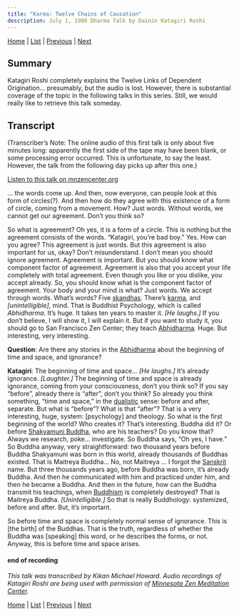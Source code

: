 ```yaml
---
title: "Karma: Twelve Chains of Causation"
description: July 1, 1980 Dharma Talk by Dainin Katagiri Roshi
---
```


[Home](index) \| [List](list#1980) \| 
[Previous](1980-05-18-Blue-Cliff-Record-Case-4-Talk-2) \| 
[Next](1980-07-02-Karma-Where-Karma-Originates) 

## Summary

Katagiri Roshi completely explains the Twelve Links of Dependent Origination... presumably, but the audio is lost. However, there is substantial coverage of the topic in the following talks in this series. Still, we would really like to retrieve this talk someday.

## Transcript

(Transcriber’s Note: The online audio of this first talk is only about five minutes long: apparently the first side of the tape may have been blank, or some processing error occurred. This is unfortunate, to say the least. However, the talk from the following day picks up after this one.)

<a href="https://www.mnzencenter.org/the-dainin-katagiri-audio-archive/karma-twelve-chains-of-causation" target="_blank">Listen to this talk on mnzencenter.org</a> 

… the words come up. And then, now everyone, can people look at this form of circles(?). And then how do they agree with this existence of a form of circle, coming from a movement. How? Just words. Without words, we cannot get our agreement. Don’t you think so?

So what is agreement? Oh yes, it is a form of a circle. This is nothing but the agreement consists of the words. “Katagiri, you’re bad boy.” Yes. How can you agree? This agreement is just words. But this agreement is also important for us, okay? Don’t misunderstand. I don’t mean you should ignore agreement. Agreement is important. But you should know what component factor of agreement. Agreement is also that you accept your life completely with total agreement. Even though you like or you dislike, you accept already. So, you should know what is the component factor of agreement. Your body and your mind is what? Just words. We accept through words. What’s words? Five [skandhas](glossary#skandha). There’s [karma](glossary#karma), and *[unintelligible]*, mind. That is Buddhist Psychology, which is called *Abhidharma*. It’s huge. It takes ten years to master it. *[He laughs.]* If you don’t believe, I will show it, I will explain it. But if you want to study it, you should go to San Francisco Zen Center; they teach [Abhidharma](glossary#abhidharma). Huge. But interesting, very interesting.

**Question**: Are there any stories in the [Abhidharma](glossary#abhidharma) about the beginning of time and space, and ignorance?

**Katagiri**: The beginning of time and space... *[He laughs.]* It’s already ignorance. *[Laughter.]* The beginning of time and space is already ignorance, coming from your consciousness, don’t you think so? If you say “before”, already there is “after”, don’t you think? So already you think something, “time and space,” in the [dualistic](glossary#dualistic) sense: before and after, separate. But what is “before”? What is that “after”? That is a very interesting, huge, system: [psychology] and theology. So what is the first beginning of the world? Who creates it? That’s interesting. Buddha did it? Or before [Shakyamuni Buddha](glossary#shakyamuni-buddha ), who are his teachers? Do you know that? Always we research, poke... investigate. So Buddha says, “Oh yes, I have.” So Buddha anyway, very straightforward: two thousand years before Buddha Shakyamuni was born in this world, already thousands of Buddhas existed. That is Maitreya Buddha… No, not Maitreya … I forgot the [Sanskrit](glossary#sanskrit) name. But three thousands years ago, before Buddha was born, it’s already Buddha. And then he communicated with him and practiced under him, and then he became a Buddha. And then in the future, how can the Buddha transmit his teachings, when [Buddhism](glossary#buddhism) is completely destroyed? That is Maitreya Buddha. *[Unintelligible.]* So that is really Buddhology: systemized, before and after. But, it’s important.

So before time and space is completely normal sense of ignorance. This is [the birth] of the Buddhas. That is the truth, regardless of whether the Buddha was [speaking] this word, or he describes the forms, or not. Anyway, this is before time and space arises.

#### end of recording

*This talk was transcribed by Kikan Michael Howard. Audio recordings of Katagiri Roshi are being used with permission of [Minnesota Zen Meditation Center](https://www.mnzencenter.org/katagiri-project.html).*

[Home](index) \| [List](list#1980) \| 
[Previous](1980-05-18-Blue-Cliff-Record-Case-4-Talk-2) \| 
[Next](1980-07-02-Karma-Where-Karma-Originates)